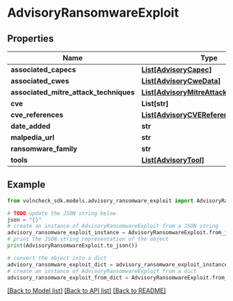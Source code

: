 # AdvisoryRansomwareExploit


## Properties

Name | Type | Description | Notes
------------ | ------------- | ------------- | -------------
**associated_capecs** | [**List[AdvisoryCapec]**](AdvisoryCapec.md) |  | [optional] 
**associated_cwes** | [**List[AdvisoryCweData]**](AdvisoryCweData.md) |  | [optional] 
**associated_mitre_attack_techniques** | [**List[AdvisoryMitreAttackTechWithRefs]**](AdvisoryMitreAttackTechWithRefs.md) |  | [optional] 
**cve** | **List[str]** |  | [optional] 
**cve_references** | [**List[AdvisoryCVEReference]**](AdvisoryCVEReference.md) |  | [optional] 
**date_added** | **str** |  | [optional] 
**malpedia_url** | **str** |  | [optional] 
**ransomware_family** | **str** |  | [optional] 
**tools** | [**List[AdvisoryTool]**](AdvisoryTool.md) |  | [optional] 

## Example

```python
from vulncheck_sdk.models.advisory_ransomware_exploit import AdvisoryRansomwareExploit

# TODO update the JSON string below
json = "{}"
# create an instance of AdvisoryRansomwareExploit from a JSON string
advisory_ransomware_exploit_instance = AdvisoryRansomwareExploit.from_json(json)
# print the JSON string representation of the object
print(AdvisoryRansomwareExploit.to_json())

# convert the object into a dict
advisory_ransomware_exploit_dict = advisory_ransomware_exploit_instance.to_dict()
# create an instance of AdvisoryRansomwareExploit from a dict
advisory_ransomware_exploit_from_dict = AdvisoryRansomwareExploit.from_dict(advisory_ransomware_exploit_dict)
```
[[Back to Model list]](../README.md#documentation-for-models) [[Back to API list]](../README.md#documentation-for-api-endpoints) [[Back to README]](../README.md)


